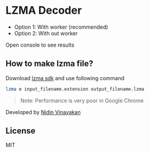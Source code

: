 LZMA Decoder
============

* Option 1: With worker (recommended)
* Option 2: With out worker

Open console to see results

How to make lzma file?
----------------------
Download [lzma sdk] and use following command

```sh
lzma e input_filename.extension output_filename.lzma
```
> Note: Performance is very poor in Google Chrome

Developed by [Nidin Vinayakan]

License
----

MIT


[lzma sdk]:http://www.7-zip.org/sdk.html
[Nidin Vinayakan]:https://github.com/nidin
